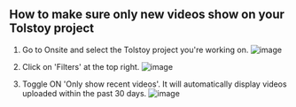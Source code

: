 ## How to make sure only new videos show on your Tolstoy project

1. Go to Onsite and select the Tolstoy project you're working on.
   ![image](https://github.com/user-attachments/assets/8b581041-7f96-4d43-adfb-86610a72fac8)

2. Click on 'Filters' at the top right.
   ![image](https://github.com/user-attachments/assets/13766caf-6bf8-4014-83e3-99018e0be940)

3. Toggle ON 'Only show recent videos'. It will automatically display videos uploaded within the past 30 days.
   ![image](https://github.com/user-attachments/assets/569c559a-76cd-4f70-8377-117e33c168c1)
